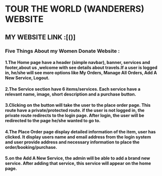 # TOUR THE WORLD (WANDERERS) WEBSITE

## MY WEBSITE LINK :[()]

### Five Things About my Women Donate Website :

#### 1.The Home page  have a header (simple navbar), banner, services and footer,about us ,welcome with see details about travels.If a user is logged in, he/she will see more options like My Orders, Manage All Orders, Add A New Service, Logout. 
#### 2.The Service section have 6 items/services. Each service have a relevant name, image, short description and a purchase button.
#### 3.Clicking on the button will take the user to the place order page. This route have a private/protected route. if the user is not logged in, the private route redirects to the login page. After login, the user will be redirected to the page he/she wanted to go to. 
#### 4.The Place Order page display detailed information of the item, user has clicked. It display users name and email address from the login system and user provide address and necessary information to place the order/booking/purchase.
#### 5.on the Add A New Service, the admin will be able to add a brand new service. After adding that service, this service will appear on the home page. 
